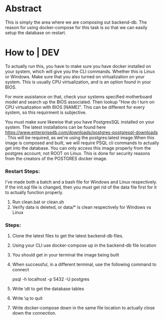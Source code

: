 # Abstract
This is simply the area where we are composing out backend-db. The reason for using docker-compose for this task is so that we can easily setup the database on restart. 

# How to | DEV
To actually run this, you have to make sure you have docker installed on your system, which will give you the CLI commands. Whether this is Linux or Windows. Make sure that you also turned on virtualization on your system. This is usually CPU virtualization, and is an option found in your BIOS.   
  
For more assistance on that, check your systems specified motherboard model and search up the BIOS associated. Then lookup "How do I turn on CPU virtualization with BIOS [NAME]". This can be different for every system, so this requirment is subjective.   
  
You must make sure likewise that you have PostgresSQL installed on your system. The latest installations can be found here https://www.enterprisedb.com/downloads/postgres-postgresql-downloads . This will be required, as we're using the postgres:latest image.When this image is composed and built, we will require PSQL cli commands to actually get into the database. You can only access this image properly from the postgres account, not ROOT on Linux. This is done for security reasons from the creators of the POSTGRES docker image.    

### Restart Steps:   
I've made both a batch and a bash file for Windows and Linux respectively. If the init.sql file is changed, then you must get rid of the data file first for it to actually function properly.     
  
1) Run clean.bat or clean.sh  
2) Verify data is deleted, or data/* is clean respectively for Windows vs Linux  
  
### Steps:     
1) Clone the latest files to get the latest backend-db files.   
2) Using your CLI use docker-compose up in the backend-db file location  
3) You should get in your terminal the image being built   
4) When successful, in a different terminal, use the following command to connect  
      
    psql -h localhost -p 5432 -U postgres  
  
5) Write \dt to get the database tables  
6) Write \q to quit  
7) Write docker-compose down in the same file location to actually close down the connection.   